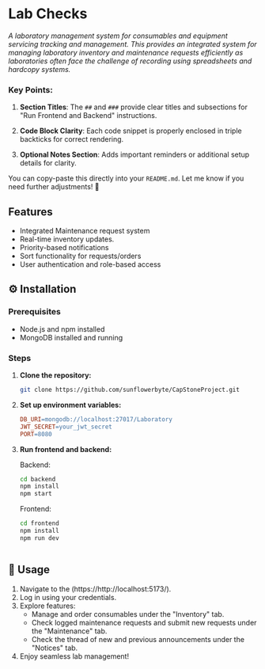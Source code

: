 <h1>Lab Checks</h1> 
<p><i>A laboratory management system for consumables and equipment servicing tracking and management. This provides an integrated system for managing laboratory inventory and maintenance requests efficiently as  laboratories often face the challenge of recording using spreadsheets and hardcopy systems.</i>  </p>

### Key Points:
1. **Section Titles**:
   The `##` and `###` provide clear titles and subsections for "Run Frontend and Backend" instructions.

2. **Code Block Clarity**:
   Each code snippet is properly enclosed in triple backticks for correct rendering.

3. **Optional Notes Section**:
   Adds important reminders or additional setup details for clarity.

You can copy-paste this directly into your `README.md`. Let me know if you need further adjustments! 🚀


<h2>Features</h2>
		<ul>
	<li>
			Integrated Maintenance request system
		</li>
			<li>
			Real-time	inventory updates.
		<li>
			Priority-based notifications
		</li>
			<li> Sort functionality for requests/orders</li>
			<li> User authentication and role-based access
			</li>
 </ul>

<h2>⚙️ Installation</h2>

### Prerequisites
- Node.js and npm installed
- MongoDB installed and running


### Steps
1. **Clone the repository:**
   ```bash
   git clone https://github.com/sunflowerbyte/CapStoneProject.git

2. **Set up environment variables:**
   ```makefile
   DB_URI=mongodb://localhost:27017/Laboratory
   JWT_SECRET=your_jwt_secret
   PORT=8080

3. **Run frontend and backend:**

   Backend:
   
   ```bash
   cd backend
   npm install
   npm start
   ```


   Frontend:
   
    ```bash
    cd frontend
    npm install
    npm run dev



## 📖 Usage

1. Navigate to the (https://http://localhost:5173/).
2. Log in using your credentials.
3. Explore features:
   - Manage and order consumables under the "Inventory" tab.
   - Check logged maintenance requests and submit new requests under the "Maintenance" tab.
   - Check the thread of new and previous announcements under the "Notices" tab. 
4. Enjoy seamless lab management!





		
		



